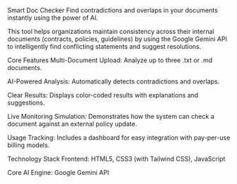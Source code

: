 Smart Doc Checker
Find contradictions and overlaps in your documents instantly using the power of AI.

This tool helps organizations maintain consistency across their internal documents (contracts, policies, guidelines) by using the Google Gemini API to intelligently find conflicting statements and suggest resolutions.

Core Features
Multi-Document Upload: Analyze up to three .txt or .md documents.

AI-Powered Analysis: Automatically detects contradictions and overlaps.

Clear Results: Displays color-coded results with explanations and suggestions.

Live Monitoring Simulation: Demonstrates how the system can check a document against an external policy update.

Usage Tracking: Includes a dashboard for easy integration with pay-per-use billing models.

Technology Stack
Frontend: HTML5, CSS3 (with Tailwind CSS), JavaScript

Core AI Engine: Google Gemini API

